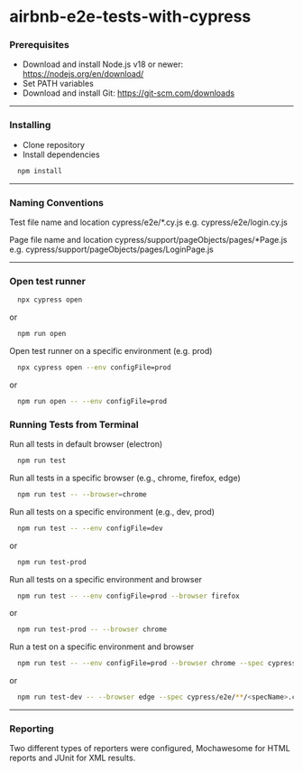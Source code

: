 # airbnb-e2e-tests-with-cypress

### Prerequisites

- Download and install Node.js v18 or newer: https://nodejs.org/en/download/
- Set PATH variables
- Download and install Git: https://git-scm.com/downloads
---
### Installing

- Clone repository
- Install dependencies
```sh
  npm install
```
---
### Naming Conventions

Test file name and location
cypress/e2e/*.cy.js
e.g. cypress/e2e/login.cy.js

Page file name and location
cypress/support/pageObjects/pages/*Page.js
e.g. cypress/support/pageObjects/pages/LoginPage.js

---
### Open test runner
```sh
  npx cypress open
```
or
```sh
  npm run open
```

Open test runner on a specific environment (e.g. prod)

```sh
  npx cypress open --env configFile=prod
```
or
```sh
  npm run open -- --env configFile=prod
```

### Running Tests from Terminal

Run all tests in default browser (electron)

```sh
  npm run test
```
Run all tests in a specific browser (e.g., chrome, firefox, edge)

```sh
  npm run test -- --browser=chrome
```
Run all tests on a specific environment (e.g., dev, prod)

```sh
  npm run test -- --env configFile=dev
```
or
```sh
  npm run test-prod
```
Run all tests on a specific environment and browser
```sh
  npm run test -- --env configFile=prod --browser firefox
```
or
```sh
  npm run test-prod -- --browser chrome
```
Run a test on a specific environment and browser
```sh
  npm run test -- --env configFile=prod --browser chrome --spec cypress/e2e/**/<specName>.cy.js
```
or
```sh
  npm run test-dev -- --browser edge --spec cypress/e2e/**/<specName>.cy.js
```
---
### Reporting

Two different types of reporters were configured, Mochawesome for HTML reports and JUnit for XML results.

